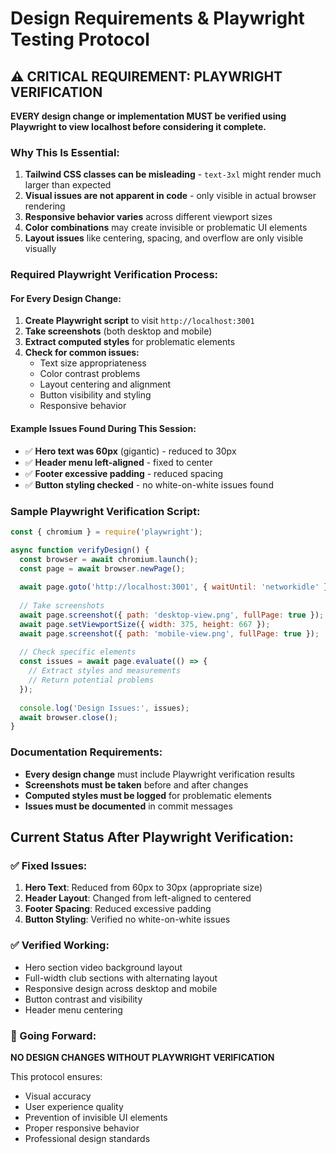 # Design Requirements & Playwright Testing Protocol

## ⚠️ CRITICAL REQUIREMENT: PLAYWRIGHT VERIFICATION

**EVERY design change or implementation MUST be verified using Playwright to view localhost before considering it complete.**

### Why This Is Essential:
1. **Tailwind CSS classes can be misleading** - `text-3xl` might render much larger than expected
2. **Visual issues are not apparent in code** - only visible in actual browser rendering
3. **Responsive behavior varies** across different viewport sizes
4. **Color combinations** may create invisible or problematic UI elements
5. **Layout issues** like centering, spacing, and overflow are only visible visually

### Required Playwright Verification Process:

#### For Every Design Change:
1. **Create Playwright script** to visit `http://localhost:3001`
2. **Take screenshots** (both desktop and mobile)
3. **Extract computed styles** for problematic elements
4. **Check for common issues:**
   - Text size appropriateness
   - Color contrast problems
   - Layout centering and alignment
   - Button visibility and styling
   - Responsive behavior

#### Example Issues Found During This Session:
- ✅ **Hero text was 60px** (gigantic) - reduced to 30px
- ✅ **Header menu left-aligned** - fixed to center
- ✅ **Footer excessive padding** - reduced spacing
- ✅ **Button styling checked** - no white-on-white issues found

### Sample Playwright Verification Script:
```javascript
const { chromium } = require('playwright');

async function verifyDesign() {
  const browser = await chromium.launch();
  const page = await browser.newPage();
  
  await page.goto('http://localhost:3001', { waitUntil: 'networkidle' });
  
  // Take screenshots
  await page.screenshot({ path: 'desktop-view.png', fullPage: true });
  await page.setViewportSize({ width: 375, height: 667 });
  await page.screenshot({ path: 'mobile-view.png', fullPage: true });
  
  // Check specific elements
  const issues = await page.evaluate(() => {
    // Extract styles and measurements
    // Return potential problems
  });
  
  console.log('Design Issues:', issues);
  await browser.close();
}
```

### Documentation Requirements:
- **Every design change** must include Playwright verification results
- **Screenshots must be taken** before and after changes
- **Computed styles must be logged** for problematic elements
- **Issues must be documented** in commit messages

## Current Status After Playwright Verification:

### ✅ Fixed Issues:
1. **Hero Text**: Reduced from 60px to 30px (appropriate size)
2. **Header Layout**: Changed from left-aligned to centered
3. **Footer Spacing**: Reduced excessive padding
4. **Button Styling**: Verified no white-on-white issues

### ✅ Verified Working:
- Hero section video background layout
- Full-width club sections with alternating layout
- Responsive design across desktop and mobile
- Button contrast and visibility
- Header menu centering

### 🎯 Going Forward:
**NO DESIGN CHANGES WITHOUT PLAYWRIGHT VERIFICATION**

This protocol ensures:
- Visual accuracy
- User experience quality  
- Prevention of invisible UI elements
- Proper responsive behavior
- Professional design standards